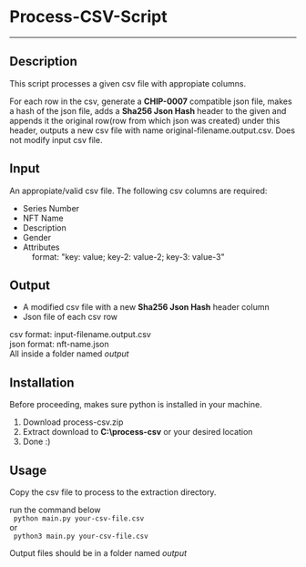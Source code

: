 # Process-CSV-Script
<hr>


## Description
This script processes a given csv file with appropiate columns.

For each row in the csv, generate a <strong>CHIP-0007</strong> compatible json file,
makes a hash of the json file, adds a <strong>Sha256 Json Hash</strong> header
to the given and appends it the original row(row from
which json was created) under this header, outputs a new csv file with
name original-filename.output.csv.
Does not modify input csv file.

## Input
An appropiate/valid csv file.
The following csv columns are required:
<ul>
	<li>Series Number</li>
	<li>NFT Name</li>
	<li>Description</li>
	<li>Gender</li>
	<li>
		Attributes
		<div>&nbsp;&nbsp;&nbsp;&nbsp;format: "key: value; key-2: value-2; key-3: value-3"</div>
	</li>
</ul>

## Output
<ul>
	<li>A modified csv file with a new <strong>Sha256 Json Hash</strong> header column</li>
	<li>Json file of each csv row</li>
</ul>

csv format: input-filename.output.csv  
json format: nft-name.json  
All inside a folder named <em>output</em>

## Installation
Before proceeding, makes sure python is installed in your machine.
<ol>
	<li>Download process-csv.zip</li>
	<li>Extract download to <strong>C:\process-csv</strong> or your desired location</li>
	<li>Done :)</li>
</ol>

## Usage
Copy the csv file to process to the extraction directory.

run the command below  
<code>
	python main.py your-csv-file.csv
</code>  
or  
<code>
	python3 main.py your-csv-file.csv
</code>  

Output files should be in a folder named <em>output</em>
